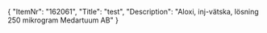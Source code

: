 {
  "ItemNr": "162061",
  "Title": "test",
  "Description": "Aloxi, inj-vätska, lösning 250 mikrogram Medartuum AB"
}